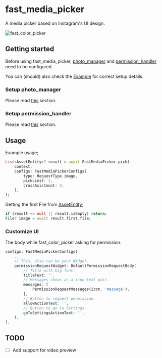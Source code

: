 # fast_media_picker

A media picker based on Instagram's UI design.

![fast_color_picker](https://github.com/furkansarihan/fast_media_picker/blob/assets/assets/fast_color_picker.gif)

## Getting started
Before using fast_media_picker, [photo_manager](https://pub.dev/packages/photo_manager) and [permission_handler](https://pub.dev/packages/permission_handler) need to be configured.

You can (should) also check the [Example](https://github.com/furkansarihan/fast_media_picker/tree/main/example) for correct setup details.
### Setup photo_manager
Please read [this](https://pub.dev/packages/photo_manager#configure-native-platforms) section.

### Setup permission_handler
Please read [this](https://pub.dev/packages/permission_handler#setup) section.


## Usage

Example usage;

```dart
List<AssetEntity>? result = await FastMediaPicker.pick(
    context,
    configs: FastMediaPickerConfigs(
        type: RequestType.image,
        pickLimit: 1,
        crossAxisCount: 4,
    ),
);
```

Getting the first File from [AssetEntity](https://pub.dev/packages/photo_manager#get-assets-assetentity);

```dart
if (result == null || result.isEmpty) return;
File? image = await result.first.file;
```

### Customize UI

The body while fast_color_picker asking for permission.

```dart
configs: FastMediaPickerConfigs(
    ...
    // This, also can be your Widget.
    permissionRequestWidget: DefaultPermissionRequestBody(
        // Title with big font.
        titleText: '',
        // Messages shows as a icon-text pair.
        messages: [
            PermissionRequestMessages(icon, 'message'),
        ],
        // Button to request permission.
        allowActionText: '',
        // Button to go to Settings.
        goToSettingsActionText: '',
    ),
),
```

## TODO
* [ ] Add support for video preview